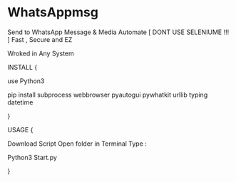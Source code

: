 # WhatsAppmsg
Send to WhatsApp Message &amp; Media  Automate [ DONT USE SELENIUME !!! ]  Fast , Secure and EZ 

Wroked in Any System

INSTALL {

use Python3 

pip install subprocess webbrowser pyautogui pywhatkit urllib typing datetime


}

USAGE {


Download Script 
Open folder in Terminal
Type :

Python3 Start.py


}
